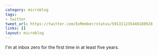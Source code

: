```yaml
---
category: microblog
tags:
- twitter
tweet_url: https://twitter.com/ExMember/status/591311235448188928
links: []
layout: microblog
---
```

I'm at inbox zero for the first time in at least five years.
